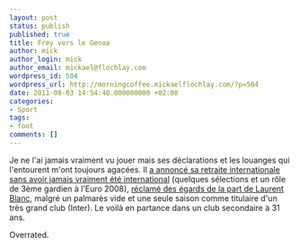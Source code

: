 ```yaml
---
layout: post
status: publish
published: true
title: Frey vers le Genoa
author: mick
author_login: mick
author_email: mickael@flochlay.com
wordpress_id: 504
wordpress_url: http://morningcoffee.mickaelflochlay.com/?p=504
date: 2011-08-03 14:54:40.000000000 +02:00
categories:
- Sport
tags:
- foot
comments: []
---
```

Je ne l'ai jamais vraiment vu jouer mais ses déclarations et les louanges qui l'entourent m'ont toujours agacées. Il <a href="http://www.lepost.fr/article/2008/08/21/1248416_sebastien-met-un-terme-a-sa-carriere-internationale.html">a annoncé sa retraite internationale sans avoir jamais vraiment été international</a> (quelques sélections et un rôle de 3ème gardien à l'Euro 2008), <a href="http://www.lemonde.fr/sport/article/2010/10/15/equipe-de-france-frey-aurait-aime-recevoir-au-moins-un-coup-de-telephone_1426906_3242.html">réclamé des égards de la part de Laurent Blanc</a>, malgré un palmarès vide et une seule saison comme titulaire d'un très grand club (Inter). Le voilà en partance dans un club secondaire à 31 ans.

Overrated.
